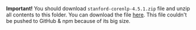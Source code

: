 **Important!** You should download `stanford-corenlp-4.5.1.zip` file and unzip all contents to this folder. You can download the file [here](https://nlp.stanford.edu/software/stanford-corenlp-4.5.1.zip). This file couldn't be pushed to GitHub & npm because of its big size.

